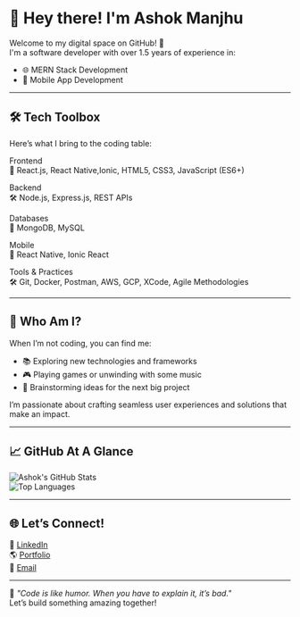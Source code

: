 # 👋 Hey there! I'm Ashok Manjhu

Welcome to my digital space on GitHub! 🚀  
I'm a software developer with over 1.5 years of experience in:

- 🌐 MERN Stack Development  
- 📱 Mobile App Development  

---

## 🛠️ Tech Toolbox
Here’s what I bring to the coding table:

Frontend  
🎨 React.js, React Native,Ionic, HTML5, CSS3, JavaScript (ES6+)

Backend  
🛠️ Node.js, Express.js, REST APIs

Databases  
📂 MongoDB, MySQL

Mobile  
📱 React Native, Ionic React

Tools & Practices  
🛠️ Git, Docker, Postman, AWS, GCP, XCode, Agile Methodologies

---

## 🌟 Who Am I?

When I’m not coding, you can find me:

- 📚 Exploring new technologies and frameworks  
- 🎮 Playing games or unwinding with some music  
- 🚀 Brainstorming ideas for the next big project  

I’m passionate about crafting seamless user experiences and solutions that make an impact.

---

## 📈 GitHub At A Glance

![Ashok's GitHub Stats](https://github-readme-stats.vercel.app/api?username=dev-ashokmanjhu&show_icons=true&theme=radical&hide=prs)  
![Top Languages](https://github-readme-stats.vercel.app/api/top-langs/?username=dev-ashokmanjhu&layout=compact&theme=radical)

---

## 🌐 Let’s Connect!

💼 [LinkedIn](https://www.linkedin.com/in/ashok-manjhu-99348322a)  
🌎 [Portfolio](https://ashokmanjhu.netlify.app)  
📧 [Email](mailto:dev.ashokmanjhu@gmail.com)

---

🌟 *"Code is like humor. When you have to explain it, it’s bad."*  
Let’s build something amazing together!
